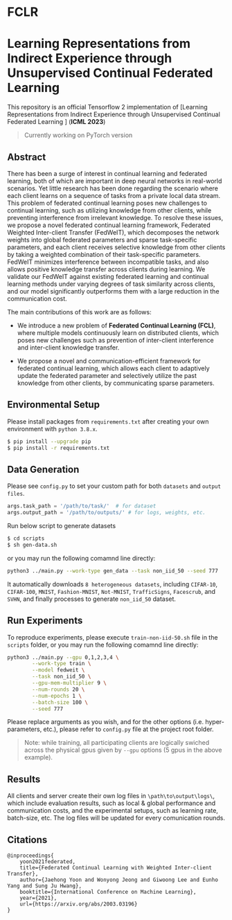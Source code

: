 # FCLR
# Learning Representations from Indirect Experience through Unsupervised Continual Federated Learning

This repository is an official Tensorflow 2 implementation of [Learning Representations from Indirect Experience through Unsupervised
Continual Federated Learning ] (**ICML 2023**)

> Currently working on PyTorch version 

## Abstract

There has been a surge of interest in continual learning and federated learning, both of which are important in deep neural networks in real-world scenarios. Yet little research has been done regarding the scenario where each client learns on a sequence of tasks from a private local data stream. This problem of federated continual learning poses new challenges to continual learning, such as utilizing knowledge from other clients, while preventing interference from irrelevant knowledge.  To resolve these issues, we propose a novel federated continual learning framework, Federated Weighted Inter-client Transfer (FedWeIT), which decomposes the network weights into global federated parameters and sparse task-specific parameters, and each client receives selective knowledge from other clients by taking a weighted combination of their task-specific parameters. FedWeIT minimizes interference between incompatible tasks, and also allows positive knowledge transfer across clients during learning. We validate our FedWeIT against existing federated learning and continual learning methods under varying degrees of task similarity across clients, and our model significantly outperforms them with a large reduction in the communication cost. 

The main contributions of this work are as follows:

* We introduce a new problem of **Federated Continual Learning (FCL)**, where multiple models continuously learn on distributed clients, which poses new challenges such as prevention of inter-client interference and inter-client knowledge transfer. 

* We propose a novel and communication-efficient framework for federated continual learning, which allows each client to adaptively update the federated parameter and selectively utilize the past knowledge from other clients, by communicating sparse parameters. 


## Environmental Setup

Please install packages from `requirements.txt` after creating your own environment with `python 3.8.x`.

```bash
$ pip install --upgrade pip
$ pip install -r requirements.txt
```

## Data Generation
Please see `config.py` to set your custom path for both `datasets` and `output files`.
```python
args.task_path = '/path/to/task/'  # for dataset
args.output_path = '/path/to/outputs/' # for logs, weights, etc.
```
Run below script to generate datasets
```bash
$ cd scripts
$ sh gen-data.sh
```
or you may run the following comamnd line directly:

```bash
python3 ../main.py --work-type gen_data --task non_iid_50 --seed 777 
```
It automatically downloads `8 heterogeneous datasets`, including `CIFAR-10`, `CIFAR-100`, `MNIST`, `Fashion-MNIST`, `Not-MNIST`, `TrafficSigns`, `Facescrub`, and `SVHN`, and finally processes to generate `non_iid_50` dataset.

## Run Experiments
To reproduce experiments, please execute `train-non-iid-50.sh` file in the `scripts` folder, or you may run the following comamnd line directly:

```bash
python3 ../main.py --gpu 0,1,2,3,4 \
		--work-type train \
		--model fedweit \
		--task non_iid_50 \
	 	--gpu-mem-multiplier 9 \
		--num-rounds 20 \
		--num-epochs 1 \
		--batch-size 100 \
		--seed 777 
```
Please replace arguments as you wish, and for the other options (i.e. hyper-parameters, etc.), please refer to `config.py` file at the project root folder.

> Note: while training, all participating clients are logically swiched across the physical gpus given by `--gpu` options (5 gpus in the above example). 

## Results
All clients and server create their own log files in `\path\to\output\logs\`, which include evaluation results, such as local & global performance and communication costs, and the experimental setups, such as learning rate, batch-size, etc. The log files will be updated for every comunication rounds. 

## Citations
```
@inproceedings{
    yoon2021federated,
    title={Federated Continual Learning with Weighted Inter-client Transfer},
    author={Jaehong Yoon and Wonyong Jeong and Giwoong Lee and Eunho Yang and Sung Ju Hwang},
    booktitle={International Conference on Machine Learning},
    year={2021},
    url={https://arxiv.org/abs/2003.03196}
}
```
